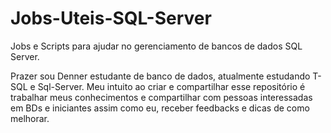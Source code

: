 # Jobs-Uteis-SQL-Server

Jobs e Scripts para ajudar no gerenciamento de bancos de dados SQL Server.

Prazer sou Denner estudante de banco de dados, atualmente estudando T-SQL e Sql-Server.
Meu intuito ao criar e compartilhar esse repositório é trabalhar meus conhecimentos e compartilhar 
com pessoas interessadas em BDs e iniciantes assim como eu, receber feedbacks e dicas de como 
melhorar. 


